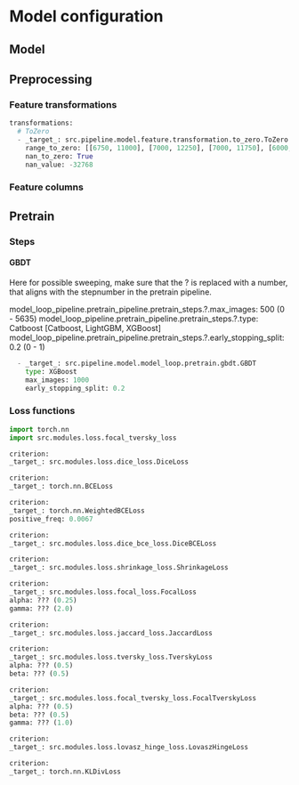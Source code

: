 
# Model configuration

## Model

## Preprocessing

### Feature transformations

```python
transformations:
  # ToZero
  - _target_: src.pipeline.model.feature.transformation.to_zero.ToZero
    range_to_zero: [[6750, 11000], [7000, 12250], [7000, 11750], [6000, 11250], [6750, 12000], [0.1,1.1], [-1, 5]]  #[SWIR, NIR, RED, GREEN, BLUE, CLOUD, ELEVATION]
    nan_to_zero: True
    nan_value: -32768

```

### Feature columns

## Pretrain

### Steps

#### GBDT

Here for possible sweeping, make sure that the ? is replaced with a number, that aligns with the stepnumber in the pretrain pipeline.

model_loop_pipeline.pretrain_pipeline.pretrain_steps.?.max_images: 500 (0 - 5635)
model_loop_pipeline.pretrain_pipeline.pretrain_steps.?.type: Catboost [Catboost, LightGBM, XGBoost]
model_loop_pipeline.pretrain_pipeline.pretrain_steps.?.early_stopping_split: 0.2 (0 - 1)

```python
  - _target_: src.pipeline.model.model_loop.pretrain.gbdt.GBDT
    type: XGBoost
    max_images: 1000
    early_stopping_split: 0.2
```

### Loss functions

```python
import torch.nn
import src.modules.loss.focal_tversky_loss

criterion:
_target_: src.modules.loss.dice_loss.DiceLoss

criterion:
_target_: torch.nn.BCELoss

criterion:
_target_: torch.nn.WeightedBCELoss
positive_freq: 0.0067

criterion:
_target_: src.modules.loss.dice_bce_loss.DiceBCELoss

criterion:
_target_: src.modules.loss.shrinkage_loss.ShrinkageLoss

criterion:
_target_: src.modules.loss.focal_loss.FocalLoss
alpha: ??? (0.25)
gamma: ??? (2.0)

criterion:
_target_: src.modules.loss.jaccard_loss.JaccardLoss

criterion:
_target_: src.modules.loss.tversky_loss.TverskyLoss
alpha: ??? (0.5)
beta: ??? (0.5)

criterion:
_target_: src.modules.loss.focal_tversky_loss.FocalTverskyLoss
alpha: ??? (0.5)
beta: ??? (0.5)
gamma: ??? (1.0)

criterion:
_target_: src.modules.loss.lovasz_hinge_loss.LovaszHingeLoss

criterion:
_target_: torch.nn.KLDivLoss


```
